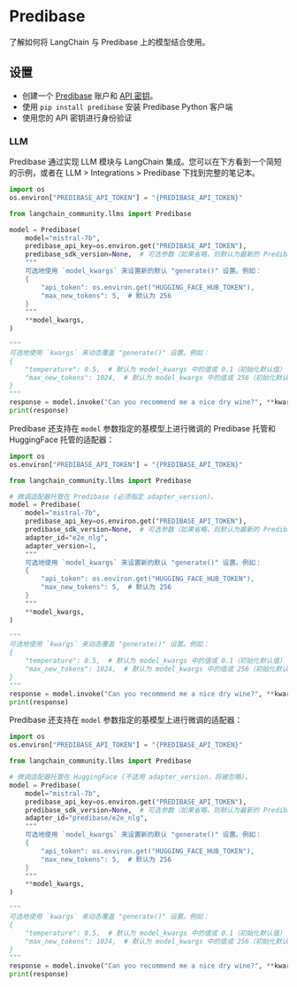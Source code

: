 # Predibase

了解如何将 LangChain 与 Predibase 上的模型结合使用。

## 设置
- 创建一个 [Predibase](https://predibase.com/) 账户和 [API 密钥](https://docs.predibase.com/sdk-guide/intro)。
- 使用 `pip install predibase` 安装 Predibase Python 客户端
- 使用您的 API 密钥进行身份验证

### LLM

Predibase 通过实现 LLM 模块与 LangChain 集成。您可以在下方看到一个简短的示例，或者在 LLM > Integrations > Predibase 下找到完整的笔记本。

```python
import os
os.environ["PREDIBASE_API_TOKEN"] = "{PREDIBASE_API_TOKEN}"

from langchain_community.llms import Predibase

model = Predibase(
    model="mistral-7b",
    predibase_api_key=os.environ.get("PREDIBASE_API_TOKEN"),
    predibase_sdk_version=None,  # 可选参数（如果省略，则默认为最新的 Predibase SDK 版本）
    """
    可选地使用 `model_kwargs` 来设置新的默认 "generate()" 设置。例如：
    {
        "api_token": os.environ.get("HUGGING_FACE_HUB_TOKEN"),
        "max_new_tokens": 5,  # 默认为 256
    }
    """
    **model_kwargs,
)

"""
可选地使用 `kwargs` 来动态覆盖 "generate()" 设置。例如：
{
    "temperature": 0.5,  # 默认为 model_kwargs 中的值或 0.1（初始化默认值）
    "max_new_tokens": 1024,  # 默认为 model_kwargs 中的值或 256（初始化默认值）
}
"""
response = model.invoke("Can you recommend me a nice dry wine?", **kwargs)
print(response)
```

Predibase 还支持在 `model` 参数指定的基模型上进行微调的 Predibase 托管和 HuggingFace 托管的适配器：

```python
import os
os.environ["PREDIBASE_API_TOKEN"] = "{PREDIBASE_API_TOKEN}"

from langchain_community.llms import Predibase

# 微调适配器托管在 Predibase (必须指定 adapter_version)。
model = Predibase(
    model="mistral-7b",
    predibase_api_key=os.environ.get("PREDIBASE_API_TOKEN"),
    predibase_sdk_version=None,  # 可选参数（如果省略，则默认为最新的 Predibase SDK 版本）
    adapter_id="e2e_nlg",
    adapter_version=1,
    """
    可选地使用 `model_kwargs` 来设置新的默认 "generate()" 设置。例如：
    {
        "api_token": os.environ.get("HUGGING_FACE_HUB_TOKEN"),
        "max_new_tokens": 5,  # 默认为 256
    }
    """
    **model_kwargs,
)

"""
可选地使用 `kwargs` 来动态覆盖 "generate()" 设置。例如：
{
    "temperature": 0.5,  # 默认为 model_kwargs 中的值或 0.1（初始化默认值）
    "max_new_tokens": 1024,  # 默认为 model_kwargs 中的值或 256（初始化默认值）
}
"""
response = model.invoke("Can you recommend me a nice dry wine?", **kwargs)
print(response)
```

Predibase 还支持在 `model` 参数指定的基模型上进行微调的适配器：

```python
import os
os.environ["PREDIBASE_API_TOKEN"] = "{PREDIBASE_API_TOKEN}"

from langchain_community.llms import Predibase

# 微调适配器托管在 HuggingFace (不适用 adapter_version，将被忽略)。
model = Predibase(
    model="mistral-7b",
    predibase_api_key=os.environ.get("PREDIBASE_API_TOKEN"),
    predibase_sdk_version=None,  # 可选参数（如果省略，则默认为最新的 Predibase SDK 版本）
    adapter_id="predibase/e2e_nlg",
    """
    可选地使用 `model_kwargs` 来设置新的默认 "generate()" 设置。例如：
    {
        "api_token": os.environ.get("HUGGING_FACE_HUB_TOKEN"),
        "max_new_tokens": 5,  # 默认为 256
    }
    """
    **model_kwargs,
)

"""
可选地使用 `kwargs` 来动态覆盖 "generate()" 设置。例如：
{
    "temperature": 0.5,  # 默认为 model_kwargs 中的值或 0.1（初始化默认值）
    "max_new_tokens": 1024,  # 默认为 model_kwargs 中的值或 256（初始化默认值）
}
"""
response = model.invoke("Can you recommend me a nice dry wine?", **kwargs)
print(response)
```